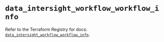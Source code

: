 # `data_intersight_workflow_workflow_info`

Refer to the Terraform Registry for docs: [`data_intersight_workflow_workflow_info`](https://registry.terraform.io/providers/ciscodevnet/intersight/1.0.71/docs/data-sources/workflow_workflow_info).
